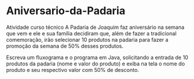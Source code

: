 # Aniversario-da-Padaria
Atividade curso técnico
A Padaria de Joaquim faz aniversário na semana que vem e ele e sua família decidiram que, além de fazer a tradicional comemoração, irão selecionar 10 produtos na padaria para fazer a promoção da semana de 50% desses produtos.

Escreva um fluxograma e o programa em Java, solicitando a entrada de 10 produtos da padaria (nome e valor do produto) e exiba na tela o nome do produto e seu respectivo valor com 50% de desconto.

